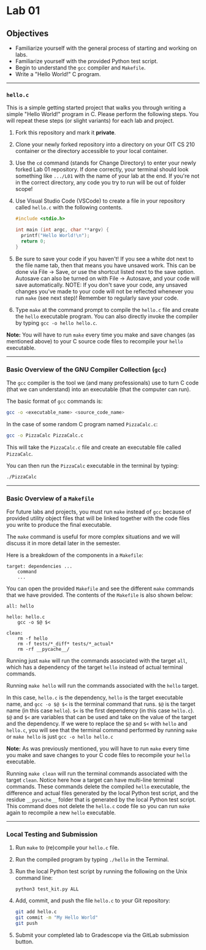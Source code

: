 # Lab 01

## Objectives

* Familiarize yourself with the general process of starting and working on labs.
* Familiarize yourself with the provided Python test script.
* Begin to understand the `gcc` compiler and `Makefile`.
* Write a "Hello World!" C program.

---

### `hello.c`

This is a simple getting started project that walks you through writing a simple
"Hello World!" program in C. Please perform the following steps. You will repeat
these steps (or slight variants) for each lab and project.

1. Fork this repository and mark it **private**.

2. Clone your newly forked repository into a directory on your OIT CS 210
   container or the directory accessible to your local container.

3. Use the `cd` command (stands for Change Directory) to enter your newly forked Lab 01 repository. If done correctly, your terminal should look something like `.../L01` with the name of your lab at the end. If you're not in the correct directory, any code you try to run will be out of folder scope!

4. Use Visual Studio Code (VSCode) to create a file in your repository called
   `hello.c` with the following contents.
    ```c
    #include <stdio.h>

    int main (int argc, char **argv) {
      printf("Hello World!\n");
      return 0;
    }
    ```

5. Be sure to save your code if you haven't! If you see a white dot next to the file name tab, then that means you have unsaved work. This can be done via File -> Save, or use the shortcut listed next to the save option. Autosave can also be turned on with File -> Autosave, and your code will save automatically. NOTE: If you don't save your code, any unsaved changes you've made to your code will not be reflected whenever you run `make` (see next step)! Remember to regularly save your code.

6. Type `make` at the command prompt to compile the `hello.c` file and create
   the `hello` executable program. You can also directly invoke the compiler by
   typing `gcc -o hello hello.c`.

**Note:** You will have to run `make` every time you make and save changes (as mentioned above) to
your C source code files to recompile your `hello` executable.

---

### Basic Overview of the GNU Compiler Collection (`gcc`)

The `gcc` compiler is the tool we (and many professionals) use to turn C code
(that we can understand) into an executable (that the computer can run).

The basic format of `gcc` commands is:
```bash
gcc -o <executable_name> <source_code_name>
```

In the case of some random C program named `PizzaCalc.c`:
```bash
gcc -o PizzaCalc PizzaCalc.c
```

This will take the `PizzaCalc.c` file and create an executable file called
`PizzaCalc`.

You can then run the `PizzaCalc` executable in the terminal by typing:
```bash
./PizzaCalc
```

---

### Basic Overview of a `Makefile`

For future labs and projects, you must run `make` instead of `gcc` because of
provided utility object files that will be linked together with the code files
you write to produce the final executable. 
    
The `make` command is useful for more complex situations and we will discuss it
in more detail later in the semester.

Here is a breakdown of the components in a `Makefile`:

```Make
target: dependencies ...
    command
    ...
```

You can open the provided `Makefile` and see the different `make` commands that
we have provided. The contents of the `Makefile` is also shown below:

```Make
all: hello

hello: hello.c
	gcc -o $@ $<

clean:
	rm -f hello
	rm -f tests/*_diff* tests/*_actual*
	rm -rf __pycache__/
```

Running just `make` will run the commands associated with the target `all`,
which has a dependency of the target `hello` instead of actual terminal
commands. 

Running `make hello` will run the commands associated with the `hello` target.

In this case, `hello.c` is the dependency, `hello` is the target executable
name, and `gcc -o $@ $<` is the terminal command that runs. `$@` is the target
name (in this case `hello`). `$<` is the first dependency (in this case
`hello.c`). `$@` and `$<` are variables that can be used and take on the value
of the target and the dependency. If we were to replace the `$@` and `$<` with
`hello` and `hello.c`, you will see that the terminal command performed by
running `make` or `make hello` is just `gcc -o hello hello.c`

**Note:** As was previously mentioned, you will have to run `make` every time
you make and save changes to your C code files to recompile your `hello`
executable.

Running `make clean` will run the terminal commands associated with the target
`clean`. Notice here how a target can have multi-line terminal commands. These
commands delete the compiled `hello` executable, the difference and actual files
generated by the local Python test script, and the residue `__pycache__` folder
that is generated by the local Python test script. This command does not delete
the `hello.c` code file so you can run `make` again to recompile a new `hello`
executable.

---

### Local Testing and Submission

1. Run `make` to (re)compile your `hello.c` file.

2. Run the compiled program by typing `./hello` in the Terminal.

3. Run the local Python test script by running the following on the Unix command
   line:
    ```
    python3 test_kit.py ALL
    ```

4. Add, commit, and push the file `hello.c` to your Git repository:
   ```Bash
   git add hello.c
   git commit -m "My Hello World"
   git push
   ```

5. Submit your completed lab to Gradescope via the GitLab submission button.
